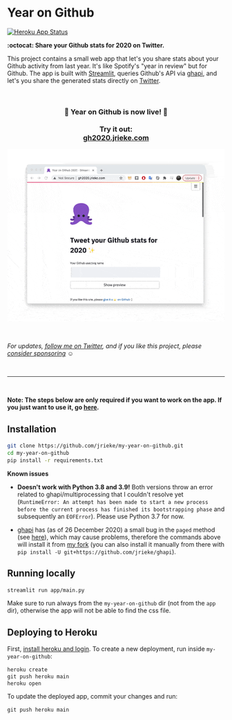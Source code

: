 # Year on Github

[![Heroku App Status](http://heroku-shields.herokuapp.com/year-on-github)](http://gh2020.jrieke.com)

**:octocat: Share your Github stats for 2020 on Twitter.**

This project contains a small web app that let's you share stats about your Github 
activity from last year. It's like Spotify's "year in review" but for Github. The app 
is built with [Streamlit](https://www.streamlit.io/), queries Github's API via 
[ghapi](https://ghapi.fast.ai/), and let's you share the generated stats directly on 
[Twitter](https://twitter.com/).

<br>

<h3 align="center">
    🎉 Year on Github is now live! 🎉
    <br><br>
    Try it out: <br>
    <a href="http://gh2020.jrieke.com">gh2020.jrieke.com</a>
</h3>

<p align="center">
    <a href="http://gh2020.jrieke.com/"><img src="images/demo.gif" width=700></a>
</p>

<br>

*For updates, [follow me on Twitter](https://twitter.com/jrieke), and if you like this project, please [consider sponsoring](https://github.com/sponsors/jrieke) ☺️*

<br>

---

<br>

**Note: The steps below are only required if you want to work on the app. If you just want to use it, go [here](http://gh2020.jrieke.com/).**

## Installation

```bash
git clone https://github.com/jrieke/my-year-on-github.git
cd my-year-on-github
pip install -r requirements.txt
```

**Known issues**

- **Doesn't work with Python 3.8 and 3.9!** Both versions throw an error related to 
  ghapi/multiprocessing that I couldn't resolve yet 
  (`RuntimeError: An attempt has been made to start a new process before the current process has finished its bootstrapping phase` 
  and subsequently an `EOFError`). Please use Python 3.7 for now.

- [ghapi](https://ghapi.fast.ai/) has (as of 26 December 2020) a small bug in the 
  `paged` method (see [here](https://github.com/fastai/ghapi/issues/24)), which may 
  cause problems, therefore the commands above will install it from 
  [my fork](https://github.com/jrieke/ghapi) (you can also install it manually from 
  there with `pip install -U git+https://github.com/jrieke/ghapi`).


## Running locally

```bash
streamlit run app/main.py
```

Make sure to run always from the `my-year-on-github` dir (not from the `app `dir), 
otherwise the app will not be able to find the css file.

## Deploying to Heroku

First, [install heroku and login](https://devcenter.heroku.com/articles/getting-started-with-python#set-up). 
To create a new deployment, run inside `my-year-on-github`:

```
heroku create
git push heroku main
heroku open
```

To update the deployed app, commit your changes and run:

```
git push heroku main
```
